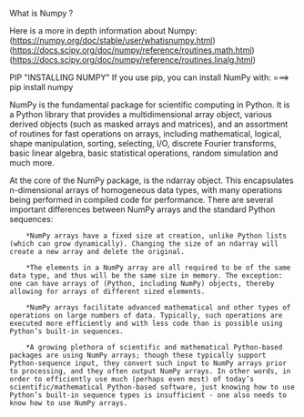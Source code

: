 What is Numpy ?

Here is a more in depth information about Numpy:
(https://numpy.org/doc/stable/user/whatisnumpy.html)
(https://docs.scipy.org/doc/numpy/reference/routines.math.html)
(https://docs.scipy.org/doc/numpy/reference/routines.linalg.html)

PIP "INSTALLING NUMPY"
If you use pip, you can install NumPy with:
===> pip install numpy

NumPy is the fundamental package for scientific computing in Python. It is a Python library that provides a multidimensional array object, various derived objects (such as masked arrays and matrices), and an assortment of routines for fast operations on arrays, including mathematical, logical, shape manipulation, sorting, selecting, I/O, discrete Fourier transforms, basic linear algebra, basic statistical operations, random simulation and much more.

At the core of the NumPy package, is the ndarray object. This encapsulates n-dimensional arrays of homogeneous data types, with many operations being performed in compiled code for performance. There are several important differences between NumPy arrays and the standard Python sequences:

        *NumPy arrays have a fixed size at creation, unlike Python lists (which can grow dynamically). Changing the size of an ndarray will create a new array and delete the original.

        *The elements in a NumPy array are all required to be of the same data type, and thus will be the same size in memory. The exception: one can have arrays of (Python, including NumPy) objects, thereby allowing for arrays of different sized elements.

        *NumPy arrays facilitate advanced mathematical and other types of operations on large numbers of data. Typically, such operations are executed more efficiently and with less code than is possible using Python’s built-in sequences.

        *A growing plethora of scientific and mathematical Python-based packages are using NumPy arrays; though these typically support Python-sequence input, they convert such input to NumPy arrays prior to processing, and they often output NumPy arrays. In other words, in order to efficiently use much (perhaps even most) of today’s scientific/mathematical Python-based software, just knowing how to use Python’s built-in sequence types is insufficient - one also needs to know how to use NumPy arrays.
